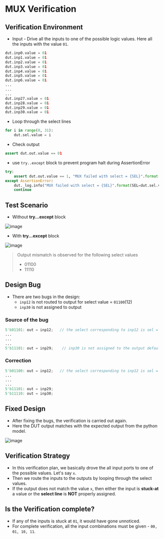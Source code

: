 # MUX Verification

## Verification Environment

- Input - Drive all the inputs to one of the possible logic values. Here all the inputs with the value ```01```.

```python
dut.inp0.value = 01
dut.inp1.value = 01
dut.inp2.value = 01
dut.inp3.value = 01
dut.inp4.value = 01
dut.inp5.value = 01
dut.inp6.value = 01
...
...
...
dut.inp27.value = 01
dut.inp28.value = 01
dut.inp29.value = 01
dut.inp30.value = 01
```

- Loop through the select lines

```python
for i in range(0, 31):
    dut.sel.value = i
```

- Check output

```python
assert dut.out.value == 01
```

- use ```try..except``` block to prevent program halt during AssertionError

```python
try:
    assert dut.out.value == 1, "MUX failed with select = {SEL}".format(SEL=dut.sel.value)
except AssertionError:
    dut._log.info("MUX failed with select = {SEL}".format(SEL=dut.sel.value))
    continue
```

## Test Scenario

- Without **try...except** block
  
![image](https://user-images.githubusercontent.com/66086031/180064990-242d8b32-2bdc-41c5-b43d-174dc762cdb8.png)

- With **try...except** block

![image](https://user-images.githubusercontent.com/66086031/180252261-2d36bf66-1cc6-45c0-8157-d877f01a503b.png)

> Output mismatch is observed for the following select values
>
> - 01100
> - 11110

## Design Bug

- There are two bugs in the design:
  - ```inp12``` is not routed to output for select value = ```01100```(12)
  - ```inp30``` is not assigned to output

### Source of the bug

```verilog
5'b01101: out = inp12;   // the select corresponding to inp12 is sel = 5'b01100
...
...
...
5'b11101: out = inp29;    // inp30 is not assigned to the output defaults to zero
```

### Correction

```verilog
5'b01100: out = inp12;   // the select corresponding to inp12 is sel = 5'b01100
...
...
...
5'b11101: out = inp29;  
5'b11110: out = inp30;
```

## Fixed Design

- After fixing the bugs, the verification is carried out again.
- Here the DUT output matches with the expected output from the python model.

![image](https://user-images.githubusercontent.com/66086031/180254497-96830231-e4cb-4b2e-9a2f-3cbd284753a8.png)

## Verification Strategy

- In this verification plan, we basically drove the all input ports to one of the possible values. Let's say ```x```.
- Then we route the inputs to the outputs by looping through the select values.
- If the output does not match the value ```x```, then either the input is **stuck-at** a value or the **select line** is **NOT** properly assigned.

## Is the Verification complete?

- If any of the inputs is stuck at ```01```, it would have gone unnoticed.
- For complete verification, all the input combinations must be given - ```00, 01, 10, 11```.
